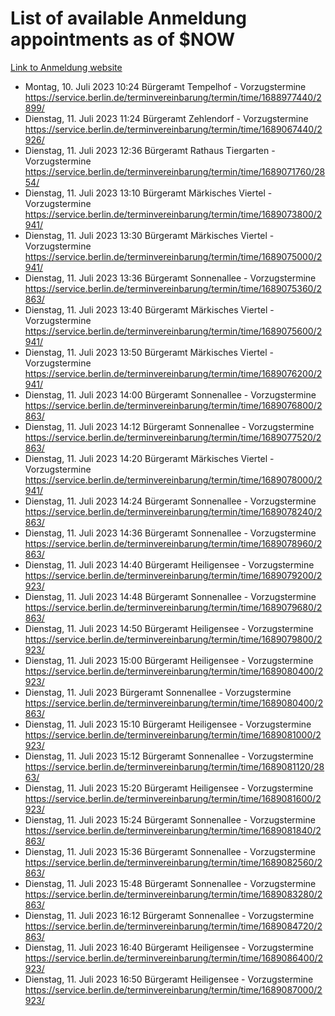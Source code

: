 # List of available Anmeldung appointments as of $NOW
[Link to Anmeldung website](https://service.berlin.de/terminvereinbarung/termin/tag.php?termin=1&anliegen[]=120686&dienstleisterlist=122210,122217,327316,122219,327312,122227,327314,122231,327346,122243,327348,122254,122252,329742,122260,329745,122262,329748,122271,327278,122273,327274,122277,327276,330436,122280,327294,122282,327290,122284,327292,122291,327270,122285,327266,122286,327264,122296,327268,150230,329760,122297,327286,122294,327284,122312,329763,122314,329775,122304,327330,122311,327334,122309,327332,317869,122281,327352,122279,329772,122283,122276,327324,122274,327326,122267,329766,122246,327318,122251,327320,122257,327322,122208,327298,122226,327300&herkunft=http%3A%2F%2Fservice.berlin.de%2Fdienstleistung%2F120686%2F)
- Montag, 10. Juli 2023 10:24 Bürgeramt Tempelhof - Vorzugstermine https://service.berlin.de/terminvereinbarung/termin/time/1688977440/2899/
- Dienstag, 11. Juli 2023 11:24 Bürgeramt Zehlendorf - Vorzugstermine https://service.berlin.de/terminvereinbarung/termin/time/1689067440/2926/
- Dienstag, 11. Juli 2023 12:36 Bürgeramt Rathaus Tiergarten - Vorzugstermine https://service.berlin.de/terminvereinbarung/termin/time/1689071760/2854/
- Dienstag, 11. Juli 2023 13:10 Bürgeramt Märkisches Viertel - Vorzugstermine https://service.berlin.de/terminvereinbarung/termin/time/1689073800/2941/
- Dienstag, 11. Juli 2023 13:30 Bürgeramt Märkisches Viertel - Vorzugstermine https://service.berlin.de/terminvereinbarung/termin/time/1689075000/2941/
- Dienstag, 11. Juli 2023 13:36 Bürgeramt Sonnenallee - Vorzugstermine https://service.berlin.de/terminvereinbarung/termin/time/1689075360/2863/
- Dienstag, 11. Juli 2023 13:40 Bürgeramt Märkisches Viertel - Vorzugstermine https://service.berlin.de/terminvereinbarung/termin/time/1689075600/2941/
- Dienstag, 11. Juli 2023 13:50 Bürgeramt Märkisches Viertel - Vorzugstermine https://service.berlin.de/terminvereinbarung/termin/time/1689076200/2941/
- Dienstag, 11. Juli 2023 14:00 Bürgeramt Sonnenallee - Vorzugstermine https://service.berlin.de/terminvereinbarung/termin/time/1689076800/2863/
- Dienstag, 11. Juli 2023 14:12 Bürgeramt Sonnenallee - Vorzugstermine https://service.berlin.de/terminvereinbarung/termin/time/1689077520/2863/
- Dienstag, 11. Juli 2023 14:20 Bürgeramt Märkisches Viertel - Vorzugstermine https://service.berlin.de/terminvereinbarung/termin/time/1689078000/2941/
- Dienstag, 11. Juli 2023 14:24 Bürgeramt Sonnenallee - Vorzugstermine https://service.berlin.de/terminvereinbarung/termin/time/1689078240/2863/
- Dienstag, 11. Juli 2023 14:36 Bürgeramt Sonnenallee - Vorzugstermine https://service.berlin.de/terminvereinbarung/termin/time/1689078960/2863/
- Dienstag, 11. Juli 2023 14:40 Bürgeramt Heiligensee - Vorzugstermine https://service.berlin.de/terminvereinbarung/termin/time/1689079200/2923/
- Dienstag, 11. Juli 2023 14:48 Bürgeramt Sonnenallee - Vorzugstermine https://service.berlin.de/terminvereinbarung/termin/time/1689079680/2863/
- Dienstag, 11. Juli 2023 14:50 Bürgeramt Heiligensee - Vorzugstermine https://service.berlin.de/terminvereinbarung/termin/time/1689079800/2923/
- Dienstag, 11. Juli 2023 15:00 Bürgeramt Heiligensee - Vorzugstermine https://service.berlin.de/terminvereinbarung/termin/time/1689080400/2923/
- Dienstag, 11. Juli 2023  Bürgeramt Sonnenallee - Vorzugstermine https://service.berlin.de/terminvereinbarung/termin/time/1689080400/2863/
- Dienstag, 11. Juli 2023 15:10 Bürgeramt Heiligensee - Vorzugstermine https://service.berlin.de/terminvereinbarung/termin/time/1689081000/2923/
- Dienstag, 11. Juli 2023 15:12 Bürgeramt Sonnenallee - Vorzugstermine https://service.berlin.de/terminvereinbarung/termin/time/1689081120/2863/
- Dienstag, 11. Juli 2023 15:20 Bürgeramt Heiligensee - Vorzugstermine https://service.berlin.de/terminvereinbarung/termin/time/1689081600/2923/
- Dienstag, 11. Juli 2023 15:24 Bürgeramt Sonnenallee - Vorzugstermine https://service.berlin.de/terminvereinbarung/termin/time/1689081840/2863/
- Dienstag, 11. Juli 2023 15:36 Bürgeramt Sonnenallee - Vorzugstermine https://service.berlin.de/terminvereinbarung/termin/time/1689082560/2863/
- Dienstag, 11. Juli 2023 15:48 Bürgeramt Sonnenallee - Vorzugstermine https://service.berlin.de/terminvereinbarung/termin/time/1689083280/2863/
- Dienstag, 11. Juli 2023 16:12 Bürgeramt Sonnenallee - Vorzugstermine https://service.berlin.de/terminvereinbarung/termin/time/1689084720/2863/
- Dienstag, 11. Juli 2023 16:40 Bürgeramt Heiligensee - Vorzugstermine https://service.berlin.de/terminvereinbarung/termin/time/1689086400/2923/
- Dienstag, 11. Juli 2023 16:50 Bürgeramt Heiligensee - Vorzugstermine https://service.berlin.de/terminvereinbarung/termin/time/1689087000/2923/
